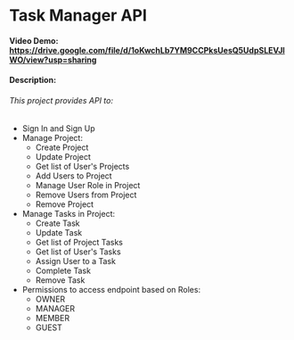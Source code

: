 # Task Manager API
#### Video Demo:  https://drive.google.com/file/d/1oKwchLb7YM9CCPksUesQ5UdpSLEVJlWO/view?usp=sharing
#### Description:
###### This project provides API to:
 - Sign In and Sign Up
 - Manage Project:
   - Create Project
   - Update Project
   - Get list of User's Projects
   - Add Users to Project
   - Manage User Role in Project
   - Remove Users from Project
   - Remove Project
 - Manage Tasks in Project:
   - Create Task
   - Update Task
   - Get list of Project Tasks
   - Get list of User's Tasks
   - Assign User to a Task
   - Complete Task
   - Remove Task
 - Permissions to access endpoint based on Roles:
   - OWNER
   - MANAGER
   - MEMBER
   - GUEST
